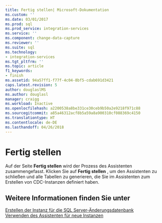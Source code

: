 ```yaml
---
title: Fertig stellen| Microsoft-Dokumentation
ms.custom: ''
ms.date: 03/01/2017
ms.prod: sql
ms.prod_service: integration-services
ms.service: ''
ms.component: change-data-capture
ms.reviewer: ''
ms.suite: sql
ms.technology:
- integration-services
ms.tgt_pltfrm: ''
ms.topic: article
f1_keywords:
- finish
ms.assetid: 94a57ff1-f77f-4c04-8bf5-cdab691d3421
caps.latest.revision: 5
author: douglaslMS
ms.author: douglasl
manager: craigg
ms.workload: Inactive
ms.openlocfilehash: a2200538a8be331ce30ceb9b50a2e9218f971c88
ms.sourcegitcommit: a85a46312acf8b5a59a8a900310cf088369c4150
ms.translationtype: HT
ms.contentlocale: de-DE
ms.lasthandoff: 04/26/2018
---
```

# <a name="finish"></a>Fertig stellen
  Auf der Seite **Fertig stellen** wird der Prozess des Assistenten zusammengefasst. Klicken Sie auf **Fertig stellen** , um den Assistenten zu schließen und alle Tabellen zu generieren, die Sie im Assistenten zum Erstellen von CDC-Instanzen definiert haben.  
  
## <a name="see-also"></a>Weitere Informationen finden Sie unter  
 [Erstellen der Instanz für die SQL Server-Änderungsdatenbank](../../integration-services/change-data-capture/how-to-create-the-sql-server-change-database-instance.md)   
 [Verwenden des Assistenten für neue Instanzen](../../integration-services/change-data-capture/use-the-new-instance-wizard.md)  
  
  
